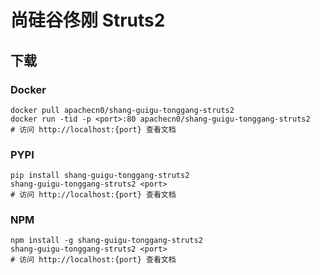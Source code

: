 # 尚硅谷佟刚 Struts2

## 下载

### Docker

```
docker pull apachecn0/shang-guigu-tonggang-struts2
docker run -tid -p <port>:80 apachecn0/shang-guigu-tonggang-struts2
# 访问 http://localhost:{port} 查看文档
```

### PYPI

```
pip install shang-guigu-tonggang-struts2
shang-guigu-tonggang-struts2 <port>
# 访问 http://localhost:{port} 查看文档
```

### NPM

```
npm install -g shang-guigu-tonggang-struts2
shang-guigu-tonggang-struts2 <port>
# 访问 http://localhost:{port} 查看文档
```